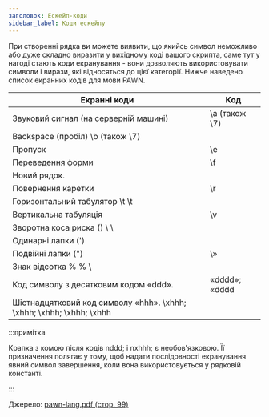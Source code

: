 ```yaml
---
заголовок: Ескейп-коди
sidebar_label: Коди ескейпу
---
```


При створенні рядка ви можете виявити, що якийсь символ неможливо або дуже складно виразити у вихідному коді вашого скрипта, саме тут у нагоді стають коди екранування - вони дозволяють використовувати символи і вирази, які відносяться до цієї категорії. Нижче наведено список екранних кодів для мови PAWN.

| Екранні коди | Код
| ------------------------------------------- | ------------ |
| Звуковий сигнал (на серверній машині) | \a (також \7)
| Backspace (пробіл) \b (також \7)
| Пропуск | \e|.
| Переведення форми | \f |.
| Новий рядок.
| Повернення каретки | \r |.
| Горизонтальний табулятор \t \t
| Вертикальна табуляція | \v |.
| Зворотна коса риска (\) \ \\ | |Одна лапка (') \ \'
| Одинарні лапки (')
| Подвійні лапки (") | \»           |
| Знак відсотка \% \% \
| Код символу з десятковим кодом «ddd».     | «dddd»; «dddd
| Шістнадцятковий код символу «hhh». \xhhh; \xhhh; \xhhh; \xhhh; \xhhh

:::примітка

Крапка з комою після кодів nddd; і nxhhh; є необов'язковою. Її призначення полягає у тому, щоб надати послідовності екранування явний символ завершення, коли вона використовується у рядковій константі.

:::

Джерело: [pawn-lang.pdf (стор. 99)](https://github.com/pawn-lang/compiler/raw/master/doc/pawn-lang.pdf)


